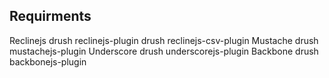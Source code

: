 ## Requirments
  Reclinejs
    drush reclinejs-plugin
    drush reclinejs-csv-plugin
  Mustache
    drush mustachejs-plugin
  Underscore
    drush underscorejs-plugin
  Backbone
    drush backbonejs-plugin
